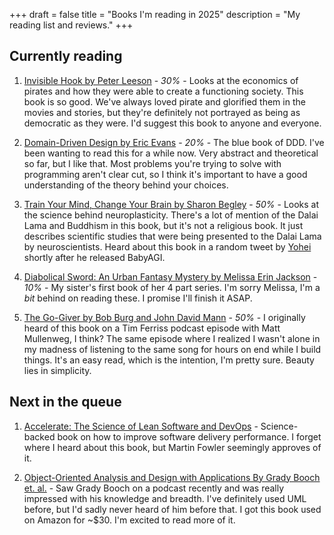 +++
draft = false
title = "Books I'm reading in 2025"
description = "My reading list and reviews."
+++

## Currently reading

1. [Invisible Hook by Peter Leeson](https://www.amazon.com/Invisible-Hook-Hidden-Economics-Pirates/dp/0691150095) - *30%* - Looks at the economics of pirates and how they were able to create a functioning society. This book is so good. We've always loved pirate and glorified them in the movies and stories, but they're definitely not portrayed as being as democratic as they were. I'd suggest this book to anyone and everyone.

2. [Domain-Driven Design by Eric Evans](https://www.amazon.com/Domain-Driven-Design-Tackling-Complexity-Software/dp/0321125215) - *20%*  - The blue book of DDD. I've been wanting to read this for a while now. Very abstract and theoretical so far, but I like that. Most problems you're trying to solve with programming aren't clear cut, so I think it's important to have a good understanding of the theory behind your choices.

3. [Train Your Mind, Change Your Brain by Sharon Begley](https://www.amazon.com/Train-Your-Mind-Change-Brain/dp/0345479890) - *50%* - Looks at the science behind neuroplasticity. There's a lot of mention of the Dalai Lama and Buddhism in this book, but it's not a religious book. It just describes scientific studies that were being presented to the Dalai Lama by neuroscientists. Heard about this book in a random tweet by [Yohei](https://twitter.com/yoheinakajima) shortly after he released BabyAGI.

4. [Diabolical Sword: An Urban Fantasy Mystery by Melissa Erin Jackson](https://www.amazon.com/gp/product/B097D795WZ) - *10%* - My sister's first book of her 4 part series. I'm sorry Melissa, I'm a *bit* behind on reading these. I promise I'll finish it ASAP.

5. [The Go-Giver by Bob Burg and John David Mann](https://www.amazon.com/Go-Giver-Expanded-Little-Powerful-Business-ebook/dp/B00YBBKLKS) - *50%* - I originally heard of this book on a Tim Ferriss podcast episode with Matt Mullenweg, I think? The same episode where I realized I wasn't alone in my madness of listening to the same song for hours on end while I build things. It's an easy read, which is the intention, I'm pretty sure. Beauty lies in simplicity.

## Next in the queue

1. [Accelerate: The Science of Lean Software and DevOps](https://www.amazon.com/Accelerate-Software-Performing-Technology-Organizations/dp/1942788339) - Science-backed book on how to improve software delivery performance. I forget where I heard about this book, but Martin Fowler seemingly approves of it.

2. [Object-Oriented Analysis and Design with Applications By Grady Booch et. al.](https://www.amazon.com/Shuttered-Secrets-Paranormal-Suspense-Mystery/dp/1736186604) - Saw Grady Booch on a podcast recently and was really impressed with his knowledge and breadth. I've definitely used UML before, but I'd sadly never heard of him before that. I got this book used on Amazon for ~$30. I'm excited to read more of it.

